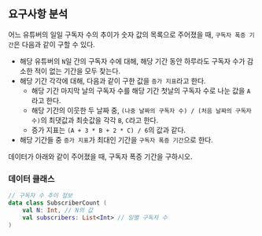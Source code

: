 ## 요구사항 분석
어느 유튜버의 일일 구독자 수의 추이가 숫자 값의 목록으로 주어졌을 때, ```구독자 폭증 기간```은 다음과 같이 구할 수 있다.
* 해당 유튜버의 ```N```일 간의 구독자 수에 대해, 해당 기간 동안 하루라도 구독자 수가 감소한 적이 없는 기간을 모두 찾는다.
* 해당 기간 각각에 대해, 다음과 같이 구한 값을 ```증가 지표```라고 한다.
  * 해당 기간 마지막 날의 구독자 수를 해당 기간 첫날의 구독자 수로 나눈 값을 ```A```라고 한다.
  * 해당 기간의 이웃한 두 날짜 중, ```(나중 날짜의 구독자 수) / (처음 날짜의 구독자 수)```의 최댓값과 최솟값을 각각 ```B```, ```C```라고 한다.
  * 증가 지표는 ```(A + 3 * B + 2 * C) / 6```의 값과 같다.
* 해당 기간들 중 ```증가 지표```가 최대인 기간을 ```구독자 폭증 기간```으로 한다.

데이터가 아래와 같이 주어졌을 때, 구독자 폭증 기간을 구하시오.

### 데이터 클래스
```kotlin
// 구독자 수 추이 정보
data class SubscriberCount (
    val N: Int, // N의 값
    val subscribers: List<Int> // 일별 구독자 수
)
```
